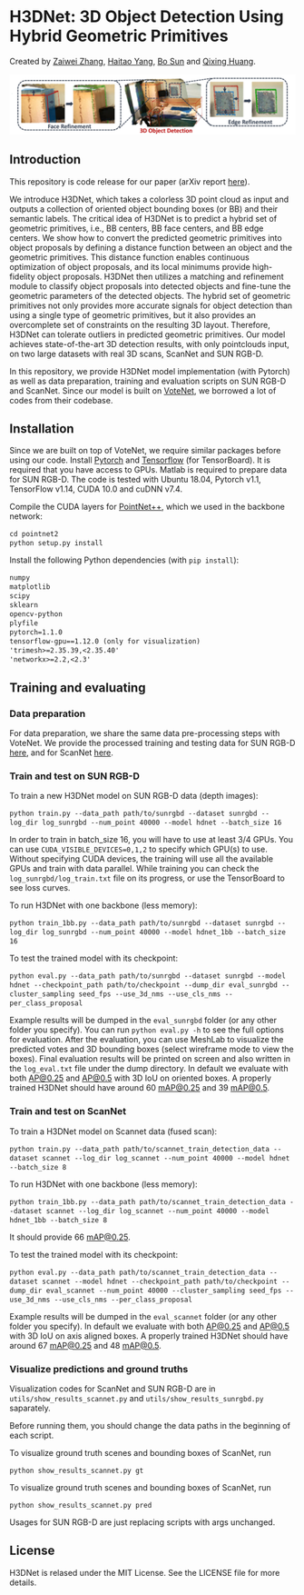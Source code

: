 # H3DNet: 3D Object Detection Using Hybrid Geometric Primitives
Created by <a href="https://sites.google.com/a/utexas.edu/zaiwei-zhang/" target="_blank">Zaiwei Zhang</a>, <a href="https://yanghtr.github.io/" target="_blank">Haitao Yang</a>, <a href="https://sites.google.com/view/bosun/home" target="_blank">Bo Sun</a> and <a href="https://www.cs.utexas.edu/~huangqx/" target="_blank">Qixing Huang</a>.

![overview](overview.jpg)

## Introduction
This repository is code release for our paper (arXiv report [here](https://arxiv.org/abs/2006.05682)).

We introduce H3DNet, which takes a colorless 3D point cloud as input and outputs a collection of oriented object bounding boxes (or BB) and their semantic labels. The critical idea of H3DNet is to predict a hybrid set of geometric primitives, i.e., BB centers, BB face centers, and BB edge centers. We show how to convert the predicted geometric primitives into object proposals by defining a distance function between an object and the geometric primitives. This distance function enables continuous optimization of object proposals, and its local minimums provide high-fidelity object proposals. H3DNet then utilizes a matching and refinement module to classify object proposals into detected objects and fine-tune the geometric parameters of the detected objects. The hybrid set of geometric primitives not only provides more accurate signals for object detection than using a single type of geometric primitives, but it also provides an overcomplete set of constraints on the resulting 3D layout. Therefore, H3DNet can tolerate outliers in predicted geometric primitives. Our model achieves state-of-the-art 3D detection results, with only pointclouds input, on two large datasets with real 3D scans, ScanNet and SUN RGB-D.

In this repository, we provide H3DNet model implementation (with Pytorch) as well as data preparation, training and evaluation scripts on SUN RGB-D and ScanNet. Since our model is built on <a href="https://github.com/facebookresearch/votenet" target="_blank">VoteNet</a>, we borrowed a lot of codes from their codebase.

## Installation

Since we are built on top of VoteNet, we require similar packages before using our code. Install [Pytorch](https://pytorch.org/get-started/locally/) and [Tensorflow](https://github.com/tensorflow/tensorflow) (for TensorBoard). It is required that you have access to GPUs. Matlab is required to prepare data for SUN RGB-D. The code is tested with Ubuntu 18.04, Pytorch v1.1, TensorFlow v1.14, CUDA 10.0 and cuDNN v7.4.

Compile the CUDA layers for [PointNet++](http://arxiv.org/abs/1706.02413), which we used in the backbone network:

    cd pointnet2
    python setup.py install

Install the following Python dependencies (with `pip install`):

    numpy
    matplotlib
    scipy
    sklearn
    opencv-python
    plyfile
    pytorch=1.1.0
    tensorflow-gpu==1.12.0 (only for visualization)
    'trimesh>=2.35.39,<2.35.40'
    'networkx>=2.2,<2.3'

## Training and evaluating

### Data preparation

For data preparation, we share the same data pre-processing steps with VoteNet. We provide the processed training and testing data for SUN RGB-D [here](https://drive.google.com/file/d/1P_uFQcvVFf10TLxjIaFMfjto8ZHON-N2/view?usp=sharing), and for ScanNet [here](https://drive.google.com/file/d/13-LyTx4ftVreHmzQMM3MQDgAB3jKB7Sg/view?usp=sharing).

### Train and test on SUN RGB-D

To train a new H3DNet model on SUN RGB-D data (depth images):

    python train.py --data_path path/to/sunrgbd --dataset sunrgbd --log_dir log_sunrgbd --num_point 40000 --model hdnet --batch_size 16
  
In order to train in batch_size 16, you will have to use at least 3/4 GPUs. You can use `CUDA_VISIBLE_DEVICES=0,1,2` to specify which GPU(s) to use. Without specifying CUDA devices, the training will use all the available GPUs and train with data parallel.
While training you can check the `log_sunrgbd/log_train.txt` file on its progress, or use the TensorBoard to see loss curves.

To run H3DNet with one backbone (less memory):

    python train_1bb.py --data_path path/to/sunrgbd --dataset sunrgbd --log_dir log_sunrgbd --num_point 40000 --model hdnet_1bb --batch_size 16

To test the trained model with its checkpoint:

    python eval.py --data_path path/to/sunrgbd --dataset sunrgbd --model hdnet --checkpoint_path path/to/checkpoint --dump_dir eval_sunrgbd --cluster_sampling seed_fps --use_3d_nms --use_cls_nms --per_class_proposal

Example results will be dumped in the `eval_sunrgbd` folder (or any other folder you specify). You can run `python eval.py -h` to see the full options for evaluation. After the evaluation, you can use MeshLab to visualize the predicted votes and 3D bounding boxes (select wireframe mode to view the boxes). Final evaluation results will be printed on screen and also written in the `log_eval.txt` file under the dump directory. In default we evaluate with both AP@0.25 and AP@0.5 with 3D IoU on oriented boxes. A properly trained H3DNet should have around 60 mAP@0.25 and 39 mAP@0.5.

### Train and test on ScanNet

To train a H3DNet model on Scannet data (fused scan):

    python train.py --data_path path/to/scannet_train_detection_data --dataset scannet --log_dir log_scannet --num_point 40000 --model hdnet --batch_size 8

To run H3DNet with one backbone (less memory):

    python train_1bb.py --data_path path/to/scannet_train_detection_data --dataset scannet --log_dir log_scannet --num_point 40000 --model hdnet_1bb --batch_size 8

It should provide 66 mAP@0.25.

To test the trained model with its checkpoint:

    python eval.py --data_path path/to/scannet_train_detection_data --dataset scannet --model hdnet --checkpoint_path path/to/checkpoint --dump_dir eval_scannet --num_point 40000 --cluster_sampling seed_fps --use_3d_nms --use_cls_nms --per_class_proposal

Example results will be dumped in the `eval_scannet` folder (or any other folder you specify). In default we evaluate with both AP@0.25 and AP@0.5 with 3D IoU on axis aligned boxes. A properly trained H3DNet should have around 67 mAP@0.25 and 48 mAP@0.5.

### Visualize predictions and ground truths 
Visualization codes for ScanNet and SUN RGB-D are in `utils/show_results_scannet.py` and `utils/show_results_sunrgbd.py` saparately. 

Before running them, you should change the data paths in the beginning of each script. 

To visualize ground truth scenes and bounding boxes of ScanNet, run 

    python show_results_scannet.py gt

To visualize ground truth scenes and bounding boxes of ScanNet, run 

    python show_results_scannet.py pred

Usages for SUN RGB-D are just replacing scripts with args unchanged. 
## License
H3DNet is relased under the MIT License. See the LICENSE file for more details.
